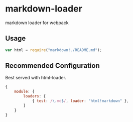 markdown-loader
===============

markdown loader for webpack


## Usage 

```javascript
var html = require("markdown!./README.md");
```

## Recommended Configuration

Best served with html-loader. 

```javascript
{
    module: {
        loaders: {
            { test: /\.md$/, loader: "html!markdown" },
        ]
    }
}
```
